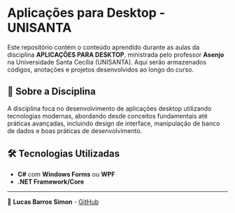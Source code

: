 # Aplicações para Desktop - UNISANTA

Este repositório contém o conteúdo aprendido durante as aulas da disciplina **APLICAÇÕES PARA DESKTOP**, ministrada pelo professor **Asenjo** na Universidade Santa Cecília (UNISANTA). Aqui serão armazenados códigos, anotações e projetos desenvolvidos ao longo do curso.

## 📌 Sobre a Disciplina
A disciplina foca no desenvolvimento de aplicações desktop utilizando tecnologias modernas, abordando desde conceitos fundamentais até práticas avançadas, incluindo design de interface, manipulação de banco de dados e boas práticas de desenvolvimento.

## 🛠 Tecnologias Utilizadas
- **C#** com **Windows Forms** ou **WPF**
- **.NET Framework/Core**

---
📌 **Lucas Barros Simon** - [GitHub](https://github.com/lucasweacked)

